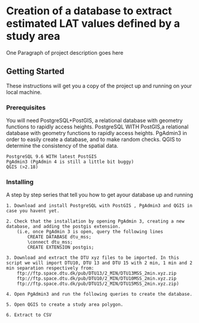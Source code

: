 # Creation of a database to extract estimated LAT values defined by a study area

One Paragraph of project description goes here

## Getting Started

These instructions will get you a copy of the project up and running on your local machine. 

### Prerequisites

You will need PostgreSQL+PostGIS, a relational database with geometry functions to rapidly access heights. PostgreSQL WITH PostGIS,a relational database with geometry functions to rapidly access heights. PgAdmin3 in order to easily create a database, and to make random checks. QGIS to determine the consistency of the spatial data. 
```
PostgreSQL 9.6 WITH latest PostGIS
PgAdmin3 (PgAdmin 4 is still a little bit buggy)
QGIS (>2.18)
```
### Installing

A step by step series that tell you how to get ayour database up and running

```
1. Download and install PostgreSQL with PostGIS , PgAdmin3 and QGIS in case you havent yet.

2. Check that the installation by opening PgAdmin 3, creating a new database, and adding the postgis extension.
	(i.e, once PgAdmin 3 is open, query the following lines 
		CREATE DATABASE dtu_mss;
		\connect dtu_mss;
		CREATE EXTENSION postgis;
		
3. Download and extract the DTU xyz files to be imported. In this script we will import DTU10, DTU 13 and DTU 15 with 2 min, 1 min and 2 min separation respectively from:
	ftp://ftp.space.dtu.dk/pub/DTU13/2_MIN/DTU13MSS_2min.xyz.zip
	ftp://ftp.space.dtu.dk/pub/DTU10/2_MIN/DTU10MSS_2min.xyz.zip
	ftp://ftp.space.dtu.dk/pub/DTU15/2_MIN/DTU15MSS_2min.xyz.zip)
	
4. Open PgAdmin3 and run the following queries to create the database. 

5. Open QGIS to create a study area polygon.

6. Extract to CSV
```

